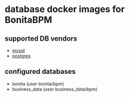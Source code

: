 # database docker images for BonitaBPM

## supported DB vendors

* [mysql](mysql/README.md)
* [postgres](postgres/README.md)

## configured databases

* bonita (user bonita/bpm)
* business_data (user business_data/bpm)
